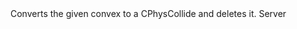 <function name="ConvertConvexToCollide" parent="physcollide" type="libraryfunc">
	<description>
		Converts the given convex to a CPhysCollide and deletes it.
	</description>
	<realm>Server</realm>
	<args>
		<arg name="convex" type="CPhysConvex"></arg>
	</args>
	<rets>
		<ret name="" type="CPhysCollide"></ret>
	</rets>
</function>